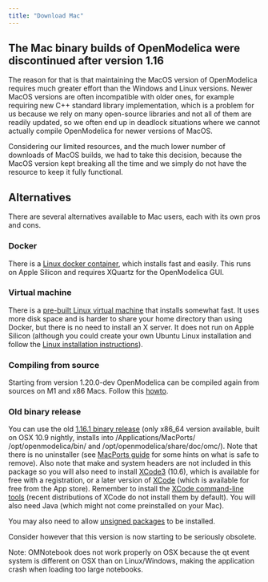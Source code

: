 ```yaml
---
title: "Download Mac"
---
```


## The Mac binary builds of OpenModelica were discontinued after version 1.16

The reason for that is that maintaining the MacOS version of OpenModelica requires much greater effort than the Windows and Linux versions. Newer MacOS versions are often incompatible with older ones, for example requiring new C++ standard library implementation, which is a problem for us because we rely on many open-source libraries and not all of them are readily updated, so we often end up in deadlock situations where we cannot actually compile OpenModelica for newer versions of MacOS.

Considering our limited resources, and the much lower number of downloads of MacOS builds, we had to take this decision, because the MacOS version kept breaking all the time and we simply do not have the resource to keep it fully functional.

## Alternatives

There are several alternatives available to Mac users, each with its own pros and cons.

### Docker

There is a [Linux docker container](/download/docker), which installs fast and easily.
This runs on Apple Silicon and requires XQuartz for the OpenModelica GUI.

### Virtual machine

There is a [pre-built Linux virtual machine](/download/virtual-machine) that installs somewhat fast.
It uses more disk space and is harder to share your home directory than using Docker, but there is no need to install an X server.
It does not run on Apple Silicon (although you could create your own Ubuntu Linux installation and follow the [Linux installation instructions](/download/download-linux)).

### Compiling from source

Starting from version 1.20.0-dev OpenModelica can be compiled again from sources on M1 and x86 Macs.
Follow this <a href="https://github.com/OpenModelica/OpenModelica/blob/master/README.cmake.md#33-macos">howto</a>.

### Old binary release

You can use the old <a href="http://build.openmodelica.org/omc/builds/mac/binaries/">1.16.1 binary release</a>&nbsp;(only x86_64 version available, built on OSX 10.9 nightly, installs into /Applications/MacPorts/ /opt/openmodelica/bin/ and /opt/openmodelica/share/doc/omc/). Note that there is no uninstaller (see&nbsp;<a href="http://guide.macports.org/#installing.macports.uninstalling">MacPorts guide</a>&nbsp;for some hints on what is safe to remove). Also note that make and system headers are not included in this package so you will also need to install&nbsp;<a href="http://developer.apple.com/xcode">XCode3</a>&nbsp;(10.6), which is available for free with a registration, or a later version of&nbsp;<a href="http://developer.apple.com/xcode">XCode</a>&nbsp;(which is available for free from the App store). Remember to install the&nbsp;<a href="http://guide.macports.org/#installing.xcode">XCode command-line tools</a>&nbsp;(recent distributions of XCode do not install them by default). You will also need Java (which might not come preinstalled on your Mac).

You may also need to allow&nbsp;<a href="https://www.wikihow.com/Install-Software-from-Unsigned-Developers-on-a-Mac">unsigned packages</a>&nbsp;to be installed.</p>
<p>Consider however that this version is now starting to be seriously obsolete.</p>

Note: OMNotebook does not work properly on OSX because the qt event system is different on OSX than on Linux/Windows, making the application crash when loading too large notebooks.